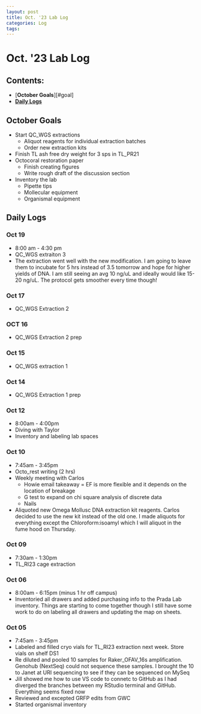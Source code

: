 ```yaml
---
layout: post
title: Oct. '23 Lab Log
categories: Log
tags: 
---
```


# Oct. '23 Lab Log

## Contents:
- [**October Goals**][#goal]    
- [**Daily Logs**](#log)     



## <a name="goal"></a> **October Goals**

- Start QC_WGS extractions 
    - Aliquot reagents for individual extraction batches
    - Order new extraction kits 
- Finish TL ash free dry weight for 3 sps in TL_PR21
- Octocoral restoration paper 
    - Finish creating figures 
    - Write rough draft of the discussion section 
- Inventory the lab 
    - Pipette tips 
    - Mollecular equipment 
    - Organismal equipment 



## <a name="log"></a> **Daily Logs**
### Oct 19
- 8:00 am - 4:30 pm 
- QC_WGS extraiton 3
- The extraction went well with the new modification. I am going to leave them to incubate for 5 hrs instead of 3.5 tomorrow and hope for higher yields of DNA. I am still seeing an avg 10 ng/uL and ideally would like 15-20 ng/uL. The protocol gets smoother every time though!

### Oct 17
- QC_WGS Extraction 2

### OCT 16 
- QC_WGS Extraction 2 prep 

### Oct 15
- QC_WGS extraction 1

### Oct 14 
- QC_WGS Extraction 1 prep 

### Oct 12
- 8:00am - 4:00pm
- Diving with Taylor
- Inventory and labeling lab spaces


### Oct 10
- 7:45am - 3:45pm
- Octo_rest writing (2 hrs)
- Weekly meeting with Carlos 
    - Howie email takeaway = EF is more flexible and it depends on the location of breakage
    - G test to expand on chi square analysis of discrete data 
    - Nails
- Aliquoted new Omega Mollusc DNA extraction kit reagents. Carlos decided to use the new kit instead of the old one. I made aliquots for everything except the Chloroform:isoamyl which I will aliquot in the fume hood on Thursday. 

### Oct 09
- 7:30am - 1:30pm
- TL_RI23 cage extraction

### Oct 06
- 8:00am - 6:15pm (minus 1 hr off campus)
- Inventoried all drawers and added purchasing info to the Prada Lab inventory. Things are starting to come together though I still have some work to do on labeling all drawers and updating the map on sheets.

### Oct 05
- 7:45am - 3:45pm
- Labeled and filled cryo vials for TL_RI23 extraction next week. Store vials on shelf DS1
- Re diluted and pooled 10 samples for Raker_OFAV_16s amplification. Genohub (NextSeq) could not sequence these samples. I brought the 10 to Janet at URI sequencing to see if they can be sequenced on MySeq
- Jill showed me how to use VS code to connetc to GitHub as I had diverged the branches between my RStudio terminal and GitHub. Everything seems fixed now
- Reviewed and excepted GRFP edits from GWC
- Started organismal inventory



